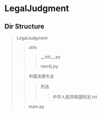 # LegalJudgment
## Dir Structure
> LegalJudgment
>> utils
>>>\_\_init\_\_.py
>>>
>>>neo4j.py
>
>>中国法律大全
>>
>>> 刑法
>>>> 中华人民共和国刑法.txt
>
>> main.py